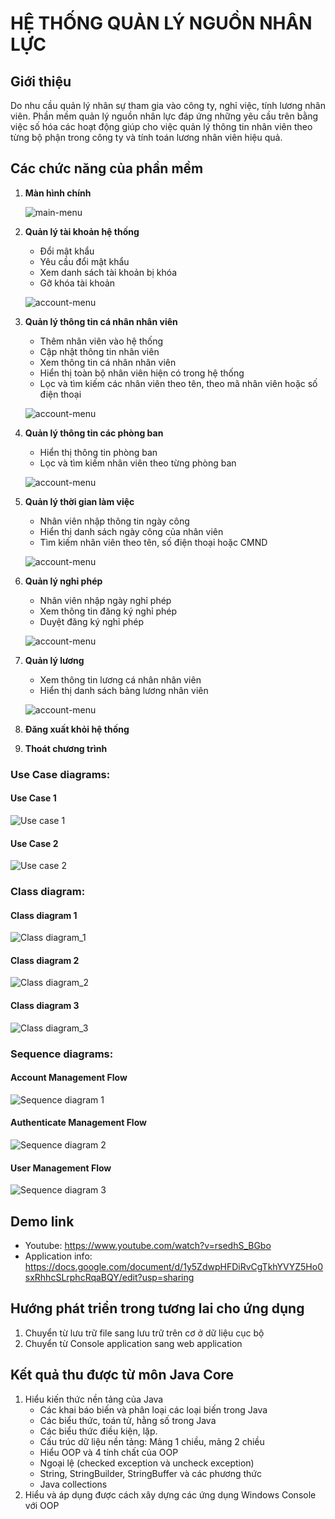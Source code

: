 # HỆ THỐNG QUẢN LÝ NGUỒN NHÂN LỰC

## Giới thiệu

Do nhu cầu quản lý nhân sự tham gia vào công ty, nghỉ việc, tính lương nhân viên. Phần mềm quản lý nguồn nhân lực đáp
ứng những yêu cầu trên bằng việc số hóa các hoạt động giúp cho việc quản lý thông tin nhân viên theo từng bộ phận trong
công ty và tính toán lương nhân viên hiệu quả.

## Các chức năng của phần mềm

1. **Màn hình chính**

   ![main-menu](ui/main.png)


2. **Quản lý tài khoản hệ thống**
    - Đổi mật khẩu
    - Yêu cầu đổi mật khẩu
    - Xem danh sách tài khoản bị khóa
    - Gỡ khóa tài khoản

    ![account-menu](ui/account-menu.png)

3. **Quản lý thông tin cá nhân nhân viên**
    - Thêm nhân viên vào hệ thống
    - Cập nhật thông tin nhân viên
    - Xem thông tin cá nhân nhân viên
    - Hiển thị toàn bộ nhân viên hiện có trong hệ thống
    - Lọc và tìm kiếm các nhân viên theo tên, theo mã nhân viên hoặc số điện thoại

   ![account-menu](ui/user-menu.png)


4. **Quản lý thông tin các phòng ban**
    - Hiển thị thông tin phòng ban
    - Lọc và tìm kiếm nhân viên theo từng phòng ban

   ![account-menu](ui/department-menu.png)

5. **Quản lý thời gian làm việc**
    - Nhân viên nhập thông tin ngày công
    - Hiển thị danh sách ngày công của nhân viên
    - Tìm kiếm nhân viên theo tên, số điện thoại hoặc CMND

   ![account-menu](ui/working-day-menu.png)

6. **Quản lý nghỉ phép**
    - Nhân viên nhập ngày nghỉ phép
    - Xem thông tin đăng ký nghỉ phép
    - Duyệt đăng ký nghỉ phép

   ![account-menu](ui/leave-menu.png)

7. **Quản lý lương**
    - Xem thông tin lương cá nhân nhân viên
    - Hiển thị danh sách bảng lương nhân viên

   ![account-menu](ui/salary-menu.png)

8. **Đăng xuất khỏi hệ thống**
9. **Thoát chương trình**

### Use Case diagrams:

#### Use Case 1
![Use case 1](diagrams/usecase_diagrams/usecase_diagram_account_department_salary.jpg)

#### Use Case 2
![Use case 2](diagrams/usecase_diagrams/usecase_diagram_user_timeoff_workday.jpg)

### Class diagram:

#### Class diagram 1
![Class diagram_1](diagrams/class_diagrams/class_diagram_1.jpg)

#### Class diagram 2
![Class diagram_2](diagrams/class_diagrams/class_diagram_2.jpg)

#### Class diagram 3
![Class diagram_3](diagrams/class_diagrams/class_diagram_3.jpg)

### Sequence diagrams:

#### Account Management Flow

![Sequence diagram 1](diagrams/sequence_diagrams/account_management_flow.jpg)

#### Authenticate Management Flow

![Sequence diagram 2](diagrams/sequence_diagrams/authenticate_management_flow.jpg)

#### User Management Flow

![Sequence diagram 3](diagrams/sequence_diagrams/user_management_flow.jpg)

## Demo link
+ Youtube: https://www.youtube.com/watch?v=rsedhS_BGbo
+ Application info: https://docs.google.com/document/d/1y5ZdwpHFDiRvCgTkhYVYZ5Ho0sxRhhcSLrphcRqaBQY/edit?usp=sharing

## Hướng phát triển trong tương lai cho ứng dụng

1. Chuyển từ lưu trữ file sang lưu trữ trên cơ ở dữ liệu cục bộ
2. Chuyển từ Console application sang web application

## Kết quả thu được từ môn Java Core

1. Hiểu kiến thức nền tảng của Java
    + Các khai báo biến và phân loại các loại biến trong Java
    + Các biểu thức, toán tử, hằng số trong Java
    + Các biểu thức điều kiện, lặp.
    + Cấu trúc dữ liệu nền tảng: Mảng 1 chiều, mảng 2 chiều
    + Hiểu OOP và 4 tính chất của OOP
    + Ngoại lệ (checked exception và uncheck exception)
    + String, StringBuilder, StringBuffer và các phương thức
    + Java collections
2. Hiểu và áp dụng được cách xây dựng các ứng dụng Windows Console với OOP 